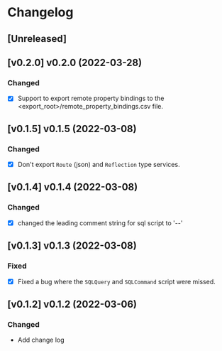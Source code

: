 # Changelog

## [Unreleased]
## [v0.2.0] v0.2.0 (2022-03-28)

### Changed

- [X] Support to export remote property bindings to the <export_root>/remote_property_bindings.csv file.

## [v0.1.5] v0.1.5 (2022-03-08)

### Changed

- [X] Don't export `Route` (json) and `Reflection` type services.

## [v0.1.4] v0.1.4 (2022-03-08)

### Changed
- [X] changed the leading comment string for sql script to '--'

## [v0.1.3] v0.1.3 (2022-03-08)

### Fixed
- [X] Fixed a bug where the `SQLQuery` and `SQLCommand` script were missed.

## [v0.1.2] v0.1.2 (2022-03-06)

### Changed

- Add change log

